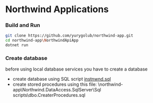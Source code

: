 # Northwind Applications

### Build and Run
```sh
git clone https://github.com/yurygolub/northwind-app.git
cd northwind-app\NorthwindApiApp
dotnet run
```

### Create database
before using local database services you have to create a database
* create database using SQL script [instnwnd.sql](https://github.com/microsoft/sql-server-samples/blob/master/samples/databases/northwind-pubs/instnwnd.sql)
* create stored procedures using this file: \northwind-app\Northwind.DataAccess.SqlServer\Sql scripts\dbo.CreaterProcedures.sql
